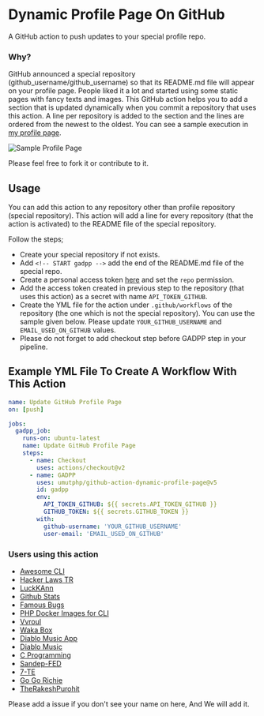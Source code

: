 # Dynamic Profile Page On GitHub

A GitHub action to push updates to your special profile repo.

### Why?

GitHub announced a special repository (github_username/github_username) so that its README.md file will appear on your profile page. People liked it a lot and started using some static pages with fancy texts and images. This GitHub action helps you to add a section that is updated dynamically when you commit a repository that uses this action. A line per repository is added to the section and the lines are ordered from the newest to the oldest. You can see a sample execution in [my profile page](https://github.com/umutphp).

![Sample Profile Page](./assets/github_profile_sample.png)

Please feel free to fork it or contribute to it.

## Usage

You can add this action to any repository other than profile repository (special repository). This action will add a line for every repository (that the action is activated) to the README file of the special repository.

Follow the steps;
- Create your special repository if not exists.
- Add `<!-- START gadpp -->` add the end of the README.md file of the special repo.
- Create a personal access token [here](https://github.com/settings/tokens) and set the `repo` permission.
- Add the access token created in previous step to the repository (that uses this action) as a secret with name `API_TOKEN_GITHUB`.
- Create the YML file for the action under `.github/workflows` of the repository (the one which is not the special repository). You can use the sample given below. Please update `YOUR_GITHUB_USERNAME` and `EMAIL_USED_ON_GITHUB` values.
- Please do not forget to add checkout step before GADPP step in your pipeline.

## Example YML File To Create A Workflow With This Action

```yml
name: Update GitHub Profile Page
on: [push]

jobs:
  gadpp_job:
    runs-on: ubuntu-latest
    name: Update GitHub Profile Page
    steps:
      - name: Checkout
        uses: actions/checkout@v2
      - name: GADPP
        uses: umutphp/github-action-dynamic-profile-page@v5
        id: gadpp
        env:
          API_TOKEN_GITHUB: ${{ secrets.API_TOKEN_GITHUB }}
          GITHUB_TOKEN: ${{ secrets.GITHUB_TOKEN }}
        with:
          github-username: 'YOUR_GITHUB_USERNAME'
          user-email: 'EMAIL_USED_ON_GITHUB'

```

### Users using this action 

- [Awesome CLI](https://github.com/umutphp/awesome-cli)
- [Hacker Laws TR](https://github.com/umutphp/hacker-laws-tr)
- [LuckKAnn](https://github.com/LuckKAnn/LuckKAnn)
- [Github Stats](https://github.com/umutphp/github-stats)
- [Famous Bugs](https://github.com/umutphp/famous-bugs)
- [PHP Docker Images for CLI](https://github.com/umutphp/php-docker-images-for-cli)
- [Vvroul](https://github.com/vvroul/vvroul)
- [Waka Box](https://github.com/joriewong/waka-box)
- [Diablo Music App](https://github.com/Suvraneel/diablo-music-app)
- [Diablo Music](https://github.com/Suvraneel/diablo-music)
- [C Programming](https://github.com/Suvraneel/C-programming)
- [Sandep-FED](https://github.com/Sandeep-FED)
- [7-TE](https://github.com/7-TE/7-TE)
- [Go Go Richie](https://github.com/gogorichie/gogorichie)
- [TheRakeshPurohit](https://github.com/TheRakeshPurohit/awesome-cli)

Please add a issue if you don't see your name on here, And We will add it.
